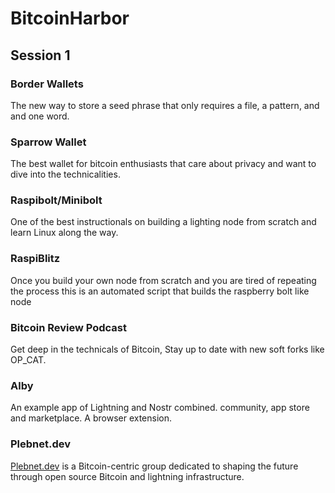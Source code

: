 # BitcoinHarbor

## Session 1

### Border Wallets 
The new way to store a seed phrase that only requires a file, a pattern, and and one word.
### Sparrow Wallet
The best wallet for bitcoin enthusiasts that care about privacy and want to dive into the technicalities.
### Raspibolt/Minibolt
One of the best instructionals on building a lighting node from scratch and learn Linux along the way.
### RaspiBlitz
Once you build your own node from scratch and you are tired of repeating the process this is an automated script that builds the raspberry bolt like node
### Bitcoin Review Podcast 
Get deep in the technicals of Bitcoin, Stay up to date with new soft forks like OP_CAT.
### Alby 
An example app of Lightning and Nostr combined. community, app store and marketplace. A browser extension.
### Plebnet.dev
[Plebnet.dev](https://plebnet.dev) is a Bitcoin-centric group dedicated to shaping the future through open source Bitcoin and lightning infrastructure.


